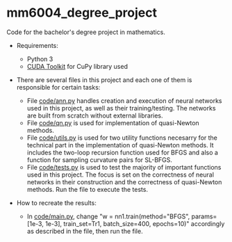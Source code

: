 # mm6004_degree_project

Code for the bachelor's degree project in mathematics.

* Requirements:
  * Python 3
  * [CUDA Toolkit](https://developer.nvidia.com/cuda-downloads) for CuPy library used

* There are several files in this project and each one of them is responsible for certain tasks:
  * File [code/ann.py](https://github.com/stmi98/mm6004_degree_project/blob/main/code/ann.py) handles
    creation and execution of neural networks used in this project, as well as their training/testing.
    The networks are built from scratch without external libraries.
  * File [code/qn.py](https://github.com/stmi98/mm6004_degree_project/blob/main/code/qn.py) is used
    for implementation of quasi-Newton methods.
  * File [code/utils.py](https://github.com/stmi98/mm6004_degree_project/blob/main/code/utils.py) is
    used for two utility functions necesarry for the technical part in the implementation of
    quasi-Newton methods. It includes the two-loop recursion function used for BFGS and also a function
    for sampling curvature pairs for SL-BFGS.
  * File [code/tests.py](https://github.com/stmi98/mm6004_degree_project/blob/main/code/tests.py) is used
    to test the majority of important functions used in this project. The focus is set on the correctness of
    neural networks in their construction and the correctness of quasi-Newton methods. Run the file to
    execute the tests.
    
* How to recreate the results:
  * In [code/main.py](https://github.com/stmi98/mm6004_degree_project/blob/main/code/main.py), change
    "w = nn1.train(method="BFGS", params=[1e-3, 1e-3], train_set=Tr1, batch_size=400, epochs=10)" accordingly
    as described in the file, then run the file.

